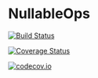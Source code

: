 # NullableOps

[![Build Status](https://travis-ci.org/davidagold/NullableOps.jl.svg?branch=master)](https://travis-ci.org/davidagold/NullableOps.jl)

[![Coverage Status](https://coveralls.io/repos/davidagold/NullableOps.jl/badge.svg?branch=master&service=github)](https://coveralls.io/github/davidagold/NullableOps.jl?branch=master)

[![codecov.io](http://codecov.io/github/davidagold/NullableOps.jl/coverage.svg?branch=master)](http://codecov.io/github/davidagold/NullableOps.jl?branch=master)
